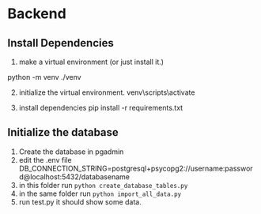 # Backend

## Install Dependencies

1. make a virtual environment (or just install it.)

python -m venv ./venv

2. initialize the virtual environment.
venv\scripts\activate

3. install dependencies
pip install -r requirements.txt

## Initialize the database

1. Create the database in pgadmin
2. edit the .env file DB_CONNECTION_STRING=postgresql+psycopg2://username:password@localhost:5432/databasename
3. in this folder run `python create_database_tables.py`
4. in the same folder run `python import_all_data.py`
5. run test.py it should show some data.
